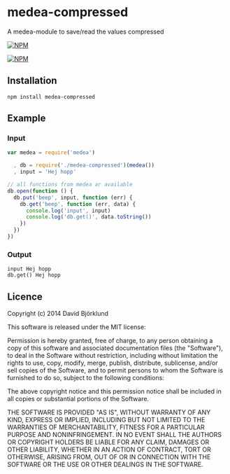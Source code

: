 # medea-compressed

A medea-module to save/read the values compressed

[![NPM](https://nodei.co/npm/medea-compressed.png?downloads&stars)](https://nodei.co/npm/medea-compressed/)

[![NPM](https://nodei.co/npm-dl/medea-compressed.png)](https://nodei.co/npm/medea-compressed/)

## Installation

```
npm install medea-compressed
```

## Example

### Input

```javascript
var medea = require('medea')

  , db = require('./medea-compressed')(medea())
  , input = 'Hej hopp'

// all functions from medea ar available
db.open(function () {
  db.put('beep', input, function (err) {
    db.get('beep', function (err, data) {
      console.log('input', input)
      console.log('db.get()', data.toString())
    })
  })
})
```

### Output

```
input Hej hopp
db.get() Hej hopp
```

## Licence

Copyright (c) 2014 David Björklund

This software is released under the MIT license:

Permission is hereby granted, free of charge, to any person obtaining a copy
of this software and associated documentation files (the "Software"), to deal
in the Software without restriction, including without limitation the rights
to use, copy, modify, merge, publish, distribute, sublicense, and/or sell
copies of the Software, and to permit persons to whom the Software is
furnished to do so, subject to the following conditions:

The above copyright notice and this permission notice shall be included in
all copies or substantial portions of the Software.

THE SOFTWARE IS PROVIDED "AS IS", WITHOUT WARRANTY OF ANY KIND, EXPRESS OR
IMPLIED, INCLUDING BUT NOT LIMITED TO THE WARRANTIES OF MERCHANTABILITY,
FITNESS FOR A PARTICULAR PURPOSE AND NONINFRINGEMENT. IN NO EVENT SHALL THE
AUTHORS OR COPYRIGHT HOLDERS BE LIABLE FOR ANY CLAIM, DAMAGES OR OTHER
LIABILITY, WHETHER IN AN ACTION OF CONTRACT, TORT OR OTHERWISE, ARISING FROM,
OUT OF OR IN CONNECTION WITH THE SOFTWARE OR THE USE OR OTHER DEALINGS IN
THE SOFTWARE.
